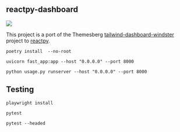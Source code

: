 ## reactpy-dashboard

![](https://www.admin-dashboards.com/content/images/size/w2000/2021/11/windster-tailwind-css-dashboard.jpg)

This project is a port of the Themesberg [tailwind-dashboard-windster] project to [reactpy].


    poetry install  --no-root

    uvicorn fast_app:app --host "0.0.0.0" --port 8000

    python usage.py runserver --host "0.0.0.0" --port 8000

## Testing

    playwright install

    pytest

    pytest --headed


[reactpy]: https://github.com/reactive-python/reactpy
[reactpy-router]: https://github.com/reactive-python/reactpy-router
[tailwind-dashboard-windster]: https://demo.themesberg.com/windster/
 

